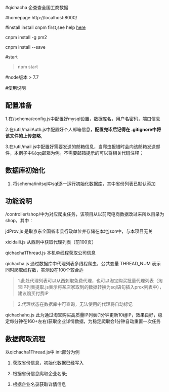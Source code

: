 #qichacha
企查查全国工商数据

#homepage
http://localhost:8000/

#install
install cnpm first,see help [here](http://npm.taobao.org/)

cnpm install -g pm2

cnpm install --save

#start
> npm start

#node版本 > 7.7


#使用说明
## 配置准备
1.在/schema/config.js中配置好mysql设置，数据库名，用户名密码，端口信息

2.在/util/mailAuth.js中配置好个人邮箱信息，**配置完毕后记得在 .gitignore中将该文件的上传忽略**,

3.在/util/mail.js中配置好需要发送的邮箱信息，当爬虫报错时会向该邮箱发送邮件，本例子中以qq邮箱为例。不需要邮箱提示的可以将相关代码注释；

## 数据库初始化
1. 将schema/initsql中sql逐一运行初始化数据库，其中省份列表已默认添加

## 功能说明
/controller/shop/中为对应爬虫任务，该项目从以前爬电商数据改过来所以目录为shop，其中：

jdProv.js 是取京东全国省市县行政单位并存储在本地json中，与本项目无关

xicidaili.js 从西刺中获取代理列表（前100页）

qichacha1Thread.js 本机单线程获取公司信息

qichacha.js 通过数据库中代理列表多线程爬虫，公共变量 THREAD_NUM 表示同时爬取线程数，实测设在100个较合适

> 1.此处代理列表可以从西刺取免费代理，也可以淘宝购买批量代理列表（淘宝IP列表提取.js表示将某店家取到的数据转换为sql语句插入prox列表中），建议购买付费IP

> 2.代理状态在数据库中可查询，无法使用的代理将自动标记

qichachahq.js 此为通过淘宝购买高质量IP列表(1分钟更新10组IP，效果良好，稳定每分钟在160+左右)获取企业详情数据，为稳定爬取会1分钟自动重置一次任务

## 数据爬取流程
以qichacha1Thread.js中 init部分为例

1. 获取省份信息，初始化数据已经写入

2. 根据省份信息爬取企业名录; 

3. 根据企业名录获取详情信息
